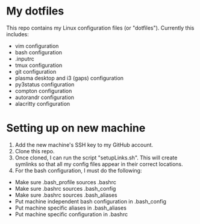 # My dotfiles
This repo contains my Linux configuration files (or "dotfiles").
Currently this includes:
- vim configuration
- bash configuration
- .inputrc
- tmux configuration
- git configuration
- plasma desktop and i3 (gaps) configuration
- py3status configuration
- compton configuration
- autorandr configuration
- alacritty configuration
# Setting up on new machine
1. Add the new machine's SSH key to my GitHub account.
2. Clone this repo.
3. Once cloned, I can run the script "setupLinks.sh".
This will create symlinks so that all my config files appear in their correct locations.
4. For the bash configuration, I must do the following:
- Make sure .bash_profile sources .bashrc
- Make sure .bashrc sources .bash_config
- Make sure .bashrc sources .bash_aliases
- Put machine independent bash configuration in .bash_config 
- Put machine specific aliases in .bash_aliases
- Put machine specific configuration in .bashrc
